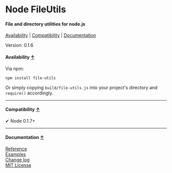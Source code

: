 <a name="start"></a>

Node FileUtils
==============

#### File and directory utilities for node.js ####

[Availability](#availability) | [Compatibility](#compatibility) | [Documentation](#documentation)

Version: 0.1.6

<a name="availability"></a>
#### Availability [↑](#start) ####

Via npm:

```
npm install file-utils
```

Or simply copying `build/file-utils.js` into your project's directory and `require()` accordingly.

***

<a name="compatibility"></a>
#### Compatibility [↑](#start) ####

✔ Node 0.1.7+

***

<a name="documentation"></a>
#### Documentation [↑](#start) ####
 
[Reference](https://github.com/Gagle/Node-FileUtils/wiki/Reference)  
[Examples](https://github.com/Gagle/Node-FileUtils/tree/master/examples)  
[Change log](https://github.com/Gagle/Node-FileUtils/wiki/Change-log)  
[MIT License](https://github.com/Gagle/Node-FileUtils/blob/master/LICENSE)